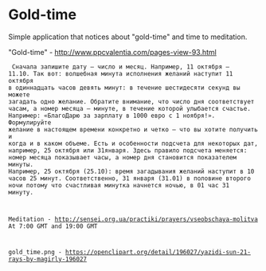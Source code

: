 # Gold-time

Simple application that notices about "gold-time" and time to meditation.

"Gold-time" - http://www.ppcvalentia.com/pages-view-93.html

<code> Сначала запишите дату — число и месяц. Например, 11 октября — 11.10.
Так вот: волшебная минута исполнения желаний наступит 11 октября в одиннадцать часов девять минут: в течение шестидесяти секунд вы можете загадать одно желание.
Обратите внимание, что число дня соответствует часам, а номер месяца — минуте, в течение которой улыбается счастье. 
Например: «БлагоДарю за зарплату в 1000 евро с 1 ноября!».
Формулируйте желание в настоящем времени конкретно и четко — что вы хотите получить и когда и в каком объеме.
Есть и особенности подсчета для некоторых дат, например, 25 октября или 31января.
Здесь правило подсчета меняется: номер месяца показывает часы, а номер дня становится показателем минуты. Например, 25 октября (25.10): время загадывания желаний наступит в 10 часов 25 минут. Соответственно, 31 января (31.01) в половине второго ночи потому что счастливая минутка начнется ночью, в 01 час 31 минуту.

Meditation - http://sensei.org.ua/practiki/prayers/vseobschaya-molitva
At 7:00 GMT and 19:00 GMT

gold_time.png - https://openclipart.org/detail/196027/yazidi-sun-21-rays-by-magirly-196027
